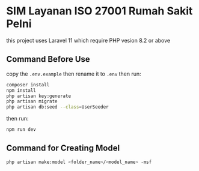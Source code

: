 # SIM Layanan ISO 27001 Rumah Sakit Pelni
this project uses Laravel 11 which require PHP vesion 8.2 or above

## Command Before Use
copy the `.env.example` then rename it to `.env`
then run:
```sh
composer install
npm install
php artisan key:generate
php artisan migrate
php artisan db:seed --class=UserSeeder
```

then run:
```sh
npm run dev
```

## Command for Creating Model
```sh
php artisan make:model <folder_name>/<model_name> -msf
```
